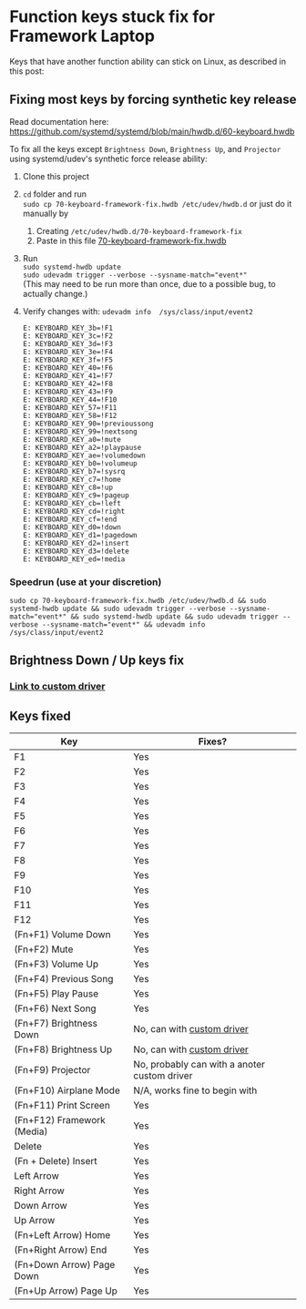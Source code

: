 # Function keys stuck fix for Framework Laptop

Keys that have another function ability can stick on Linux, as described in this post:  

## Fixing most keys by forcing synthetic key release

Read documentation here: <https://github.com/systemd/systemd/blob/main/hwdb.d/60-keyboard.hwdb>

To fix all the keys except `Brightness Down`, `Brightness Up`, and `Projector` using systemd/udev's synthetic force release ability:  

1. Clone this project
2. `cd` folder and run  
   `sudo cp 70-keyboard-framework-fix.hwdb /etc/udev/hwdb.d` or just do it manually by
   1. Creating `/etc/udev/hwdb.d/70-keyboard-framework-fix`
   2. Paste in this file [70-keyboard-framework-fix.hwdb](70-keyboard-framework-fix.hwdb)
3. Run  
   `sudo systemd-hwdb update`  
   `sudo udevadm trigger --verbose --sysname-match="event*"`  
   (This may need to be run more than once, due to a possible bug, to actually change.)
4. Verify changes with: 
   `udevadm info  /sys/class/input/event2`

   ```console
   E: KEYBOARD_KEY_3b=!F1
   E: KEYBOARD_KEY_3c=!F2
   E: KEYBOARD_KEY_3d=!F3
   E: KEYBOARD_KEY_3e=!F4
   E: KEYBOARD_KEY_3f=!F5
   E: KEYBOARD_KEY_40=!F6
   E: KEYBOARD_KEY_41=!F7
   E: KEYBOARD_KEY_42=!F8
   E: KEYBOARD_KEY_43=!F9
   E: KEYBOARD_KEY_44=!F10
   E: KEYBOARD_KEY_57=!F11
   E: KEYBOARD_KEY_58=!F12
   E: KEYBOARD_KEY_90=!previoussong
   E: KEYBOARD_KEY_99=!nextsong
   E: KEYBOARD_KEY_a0=!mute
   E: KEYBOARD_KEY_a2=!playpause
   E: KEYBOARD_KEY_ae=!volumedown
   E: KEYBOARD_KEY_b0=!volumeup
   E: KEYBOARD_KEY_b7=!sysrq
   E: KEYBOARD_KEY_c7=!home
   E: KEYBOARD_KEY_c8=!up
   E: KEYBOARD_KEY_c9=!pageup
   E: KEYBOARD_KEY_cb=!left
   E: KEYBOARD_KEY_cd=!right
   E: KEYBOARD_KEY_cf=!end
   E: KEYBOARD_KEY_d0=!down
   E: KEYBOARD_KEY_d1=!pagedown
   E: KEYBOARD_KEY_d2=!insert
   E: KEYBOARD_KEY_d3=!delete
   E: KEYBOARD_KEY_ed=!media
   ````

### Speedrun (use at your discretion)

```console
sudo cp 70-keyboard-framework-fix.hwdb /etc/udev/hwdb.d && sudo systemd-hwdb update && sudo udevadm trigger --verbose --sysname-match="event*" && sudo systemd-hwdb update && sudo udevadm trigger --verbose --sysname-match="event*" && udevadm info  /sys/class/input/event2
```

## Brightness Down / Up keys fix

### [Link to custom driver](driver/)

## Keys fixed

| Key                        | Fixes?                                         |
| -------------------------- | ---------------------------------------------- |
| F1                         | Yes                                            |
| F2                         | Yes                                            |
| F3                         | Yes                                            |
| F4                         | Yes                                            |
| F5                         | Yes                                            |
| F6                         | Yes                                            |
| F7                         | Yes                                            |
| F8                         | Yes                                            |
| F9                         | Yes                                            |
| F10                        | Yes                                            |
| F11                        | Yes                                            |
| F12                        | Yes                                            |
| (Fn+F1) Volume Down        | Yes                                            |
| (Fn+F2) Mute               | Yes                                            |
| (Fn+F3) Volume Up          | Yes                                            |
| (Fn+F4) Previous Song      | Yes                                            |
| (Fn+F5) Play Pause         | Yes                                            |
| (Fn+F6) Next Song          | Yes                                            |
| (Fn+F7) Brightness Down    | No, can with [custom driver](driver/README.md) |
| (Fn+F8) Brightness Up      | No, can with [custom driver](driver/README.md) |
| (Fn+F9) Projector          | No, probably can with a anoter custom driver   |
| (Fn+F10) Airplane Mode     | N/A, works fine to begin with                  |
| (Fn+F11) Print Screen      | Yes                                            |
| (Fn+F12) Framework (Media) | Yes                                            |
| Delete                     | Yes                                            |
| (Fn + Delete) Insert       | Yes                                            |
| Left Arrow                 | Yes                                            |
| Right Arrow                | Yes                                            |
| Down Arrow                 | Yes                                            |
| Up Arrow                   | Yes                                            |
| (Fn+Left Arrow) Home       | Yes                                            |
| (Fn+Right Arrow) End       | Yes                                            |
| (Fn+Down Arrow) Page Down  | Yes                                            |
| (Fn+Up Arrow) Page Up      | Yes                                            |

